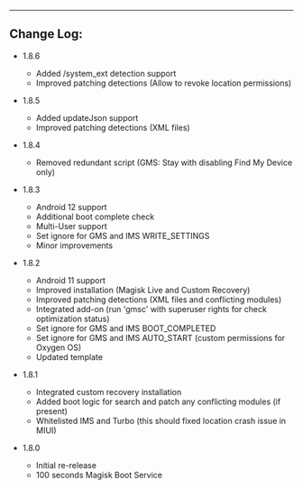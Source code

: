 ---
## Change Log:
- 1.8.6   
  - Added /system_ext detection support   
  - Improved patching detections (Allow to revoke location permissions)

- 1.8.5   
  - Added updateJson support   
  - Improved patching detections (XML files)

- 1.8.4   
  - Removed redundant script (GMS: Stay with disabling Find My Device only)     

- 1.8.3   
  - Android 12 support   
  - Additional boot complete check   
  - Multi-User support   
  - Set ignore for GMS and IMS WRITE_SETTINGS   
  - Minor improvements     

- 1.8.2   
  - Android 11 support   
  - Improved installation (Magisk Live and Custom Recovery)   
  - Improved patching detections (XML files and conflicting modules)   
  - Integrated add-on (run 'gmsc' with superuser rights for check optimization status)   
  - Set ignore for GMS and IMS BOOT_COMPLETED   
  - Set ignore for GMS and IMS AUTO_START (custom permissions for Oxygen OS)   
  - Updated template   

- 1.8.1   
  - Integrated custom recovery installation   
  - Added boot logic for search and patch any conflicting modules (if present)   
  - Whitelisted IMS and Turbo (this should fixed location crash issue in MIUI)   

- 1.8.0   
  - Initial re-release   
  - 100 seconds Magisk Boot Service   
